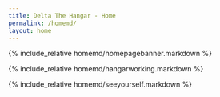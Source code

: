 ```yaml
---
title: Delta The Hangar - Home
permalink: /homemd/
layout: home
---
```


{% include_relative homemd/homepagebanner.markdown %}

{% include_relative homemd/hangarworking.markdown %}

{% include_relative homemd/seeyourself.markdown %}
